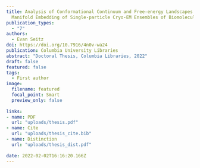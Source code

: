 ```yaml
---
title: Analysis of Conformational Continuum and Free-energy Landscapes from
  Manifold Embedding of Single-particle Cryo-EM Ensembles of Biomolecules
publication_types:
  - "7"
authors:
  - Evan Seitz
doi: https://doi.org/10.7916/4n0v-wa24
publication: Columbia University Libraries
abstract: "Doctoral Thesis, Columbia Libraries, 2022"
draft: false
featured: false
tags:
  - First author
image:
  filename: featured
  focal_point: Smart
  preview_only: false
  
links:
- name: PDF
  url: "uploads/thesis.pdf"
- name: Cite
  url: "uploads/thesis_cite.bib"
- name: Distinction
  url: "uploads/thesis_dist.pdf"
  
date: 2022-02-02T16:16:20.166Z
---
```

